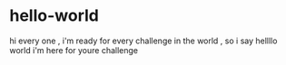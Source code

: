 # hello-world
hi every one , i'm ready for every challenge in the world , so i say hellllo world i'm here for youre challenge 
